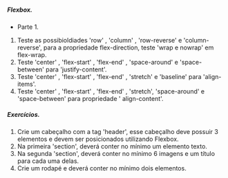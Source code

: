 ##### Flexbox.
- Parte 1.
1. Teste as possibioldiades 'row' , 'column' , 'row-reverse' e 'column-reverse', para a propriedade flex-direction, teste 'wrap e nowrap' em flex-wrap.  
2. Teste 'center' , 'flex-start' , 'flex-end' , 'space-around' e 'space-between' para 'justify-content'.
3. Teste 'center' , 'flex-start' , 'flex-end' , 'stretch' e 'baseline' para 'align-items'.
4. Teste 'center' , 'flex-start' , 'flex-end' , 'stretch', 'space-around' e 'space-between' para propriedade ' align-content'.

##### Exercícios. 
1. Crie um cabeçalho com a tag 'header', esse cabeçalho deve possuir 3 elementos e devem ser posicionados utilizando Flexbox.
2. Na primeira 'section', deverá conter no mínimo um elemento texto.
3. Na segunda 'section', deverá conter no mínimo 6 imagens e um título para cada uma delas.
4. Crie um rodapé e deverá conter no mínimo dois elementos.

